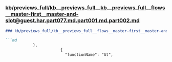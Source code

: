 ### kb/previews_full/kb__previews_full__kb__previews_full__flows__master-first__master-and-slot@guest.har.part077.md.part001.md.part002.md

```md
### kb/previews_full/kb__previews_full__flows__master-first__master-and-slot@guest.har.part077.md.part001.md (part 002)

```md
            },
                        {
                          "functionName": "At",
        
```

```

```
